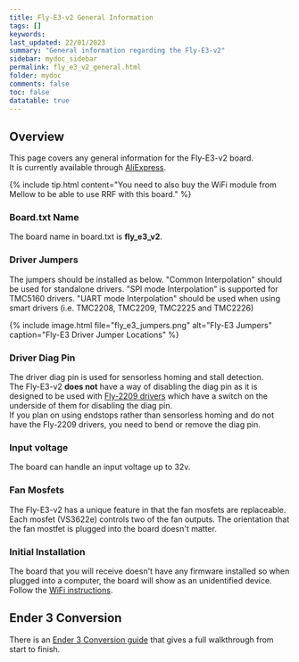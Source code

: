 ```yaml
---
title: Fly-E3-v2 General Information
tags: []
keywords: 
last_updated: 22/01/2023
summary: "General information regarding the Fly-E3-v2"
sidebar: mydoc_sidebar
permalink: fly_e3_v2_general.html
folder: mydoc
comments: false
toc: false
datatable: true
---
```


## Overview

This page covers any general information for the Fly-E3-v2 board.  
It is currently available through [AliExpress](https://s.click.aliexpress.com/e/_Dm8O04D).  

{% include tip.html content="You need to also buy the WiFi module from Mellow to be able to use RRF with this board." %}

### Board.txt Name

The board name in board.txt is **fly_e3_v2**.

### Driver Jumpers

The jumpers should be installed as below. "Common Interpolation" should be used for standalone drivers. "SPI mode Interpolation" is supported for TMC5160 drivers. "UART mode Interpolation" should be used when using smart drivers (i.e. TMC2208, TMC2209, TMC2225 and TMC2226)

{% include image.html file="fly_e3_jumpers.png" alt="Fly-E3 Jumpers" caption="Fly-E3 Driver Jumper Locations" %}

### Driver Diag Pin

The driver diag pin is used for sensorless homing and stall detection.  
The Fly-E3-v2 **does not** have a way of disabling the diag pin as it is designed to be used with [Fly-2209 drivers](https://s.click.aliexpress.com/e/_DmJztc9) which have a switch on the underside of them for disabling the diag pin.  
If you plan on using endstops rather than sensorless homing and do not have the Fly-2209 drivers, you need to bend or remove the diag pin.  

### Input voltage

The board can handle an input voltage up to 32v.

### Fan Mosfets

The Fly-E3-v2 has a unique feature in that the fan mosfets are replaceable.
Each mosfet (VS3622e) controls two of the fan outputs.
The orientation that the fan mostfet is plugged into the board doesn't matter.

### Initial Installation

The board that you will receive doesn't have any firmware installed so when plugged into a computer, the board will show as an unidentified device.
Follow the [WiFi instructions](fly_e3_v2_connected_wifi.html).

## Ender 3 Conversion

There is an [Ender 3 Conversion guide](ender_3_conversion.html) that gives a full walkthrough from start to finish.